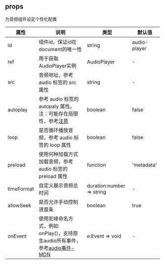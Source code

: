 ## props
为音频组件设定个性化配置
  
| 属性 | 说明 | 类型 | 默认值 | 
| --- | --- | --- | --- | 
| id | 组件id，保证id在document的唯一性 | string | audio-player |
| ref  | 用于获取AudioPlayer实例 | AudioPlayer  | - |
| src | 音频地址，参考 audio 标签的 src 属性 | string | - |
| autoplay   | 参考 audio 标签的 autopaly 属性。注：可能存在局限性，参考[注意](https://developer.mozilla.org/zh-CN/docs/Web/HTML/Element/audio#%E5%B1%9E%E6%80%A7) | boolean  | false      |
| loop       | 是否循环播放音频，参考 audio 标签的 loop 属性                | boolean  | false      |
| preload    | 使用何种加载方式加载音频，参考 audio 标签的 preload 属性 | function | 'metadata' |
| timeFormat | 自定义展示音频总时间 | duration:number => string | - |
| allowSeek  | 是否允许手动控制进度条 | boolean  | true |
| onEvent  | 使用驼峰命名方式，例如onPlay()，支持原生audio所有事件，参考[audio事件-MDN](https://developer.mozilla.org/zh-CN/docs/Web/HTML/Element/audio#%E4%BA%8B%E4%BB%B6) | e:Event => void  | - |


